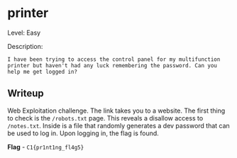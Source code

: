 # printer
Level: Easy

Description:
```
I have been trying to access the control panel for my multifunction printer but haven't had any luck remembering the password. Can you help me get logged in?
```

## Writeup
Web Exploitation challenge. The link takes you to a website. The first thing to check is the `/robots.txt` page. This reveals a disallow access to `/notes.txt`. Inside is a file that randomly generates a dev password that can be used to log in. Upon logging in, the flag is found.

**Flag** - `C1{pr1nt1ng_fl4g5}`
